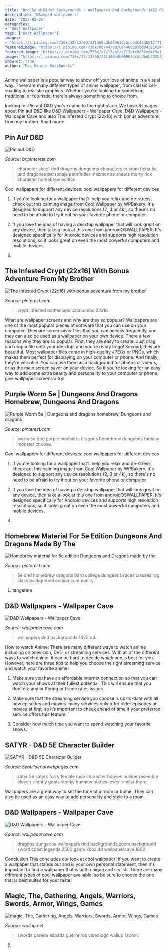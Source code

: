 ```yaml
---
title: "Dnd 5e Wikidot Backgrounds ~ Wallpapers Dnd Backgrounds 1423 Dd"
description: "D&amp;d wallpapers"
date: "2022-02-25"
categories:
- "Best Wallpaper"
tags: ["Best Wallpaper"]
images:
- "https://i.pinimg.com/736x/32/13/60/321360cdb06963dcbcdbdb433b912f71.jpg"
featuredImage: "https://i.pinimg.com/736x/0d/44/0d/0d440d287bd84391024f3796aa57cf2b.jpg"
featured_image: "https://i.pinimg.com/736x/e7/13/af/e713afe0862e04f9a113d462947903fc--dnd-idea-bard-college.jpg"
image: "https://i.pinimg.com/736x/32/13/60/321360cdb06963dcbcdbdb433b912f71.jpg"
ShowToc: true
author: "Ms. Kiarra Gusikowski"
---
```



Anime wallpaper is a popular way to show off your love of anime in a visual way. There are many different types of anime wallpaper, from classic cel-shading to realistic graphics. Whether you're looking for something traditional or futuristic, there's always something to choice from.

	

		
looking for Pin auf D&amp;D you've came to the right place. We have 8 Images about Pin auf D&amp;D like D&amp;D Wallpapers - Wallpaper Cave, D&amp;D Wallpapers - Wallpaper Cave and also The Infested Crypt (22x16) with bonus adventure from my brother. Read more:
		
    
## Pin Auf D&amp;D

<img loading=lazy src="https://i.pinimg.com/736x/0d/44/0d/0d440d287bd84391024f3796aa57cf2b.jpg" onerror="this.onerror=null;this.src='https://tse1.mm.bing.net/th?id=OIP.jz-OIOJE7Jgy462pi6txggHaKf&amp;pid=15.1';" alt="Pin auf D&amp;D">

_Source: br.pinterest.com_

>character sheet dnd dragons dungeons characters custom ficha 5e und dragones personaje pathfinder mazmorras sheets morty rick charakter homebrew edition. 

	

Cool wallpapers for different devices:
cool wallpapers for different devices 

1. If you're looking for a wallpaper that'll help you relax and de-stress, check out this calming image from Cool Wallpaper by WPBakery. It's designed to support any device resolutions (2, 3 or 4k), so there's no need to be afraid to try it out on your favorite phone or computer.

2. If you love the idea of having a desktop wallpaper that will look great on any device, then take a look at this one from androidOSWALLPAPER. It's designed specifically for Android devices and supports high resolution resolutions, so it looks great on even the most powerful computers and mobile devices.

3.

    
## The Infested Crypt (22x16) With Bonus Adventure From My Brother

<img loading=lazy src="https://i.pinimg.com/736x/32/13/60/321360cdb06963dcbcdbdb433b912f71.jpg" onerror="this.onerror=null;this.src='https://tse1.mm.bing.net/th?id=OIP.RHs0sZ_3cXETigWQfXs2iwHaFZ&amp;pid=15.1';" alt="The Infested Crypt (22x16) with bonus adventure from my brother">

_Source: pinterest.com_

>crypt infested battlemaps catacombs 23x16. 

	

What are wallpaper screens and why are they so popular?
Wallpapers are one of the most popular pieces of software that you can use on your computer. They are screensaver files that you can access frequently, and they can also be used as a wallpaper on your own device. There a few reasons why they are so popular. First, they are easy to create. Just drag and drop a file onto your desktop, and you're ready to go! Second, they are beautiful. Most wallpaper files come in high-quality JPEGs or PNGs, which makes them perfect for displaying on your computer or phone. And finally, they're versatile. You can use them as a background for photos or videos, or as the main screen saver on your device. So if you're looking for an easy way to add some extra beauty and personality to your computer or phone, give wallpaper screens a try!

    
## Purple Worm 5e | Dungeons And Dragons Homebrew, Dungeons And Dragons

<img loading=lazy src="https://i.pinimg.com/736x/76/4d/05/764d051ed42f14e0387042dc6c9a910e.jpg" onerror="this.onerror=null;this.src='https://tse2.mm.bing.net/th?id=OIP.qCxO9lbqFvKomjLfdDckrwHaJ7&amp;pid=15.1';" alt="Purple Worm 5e | Dungeons and dragons homebrew, Dungeons and dragons">

_Source: pinterest.com_

>worm 5e dnd purple monsters dragons homebrew dungeons fantasy monster choose. 

	

Cool wallpapers for different devices:
cool wallpapers for different devices 

1. If you're looking for a wallpaper that'll help you relax and de-stress, check out this calming image from Cool Wallpaper by WPBakery. It's designed to support any device resolutions (2, 3 or 4k), so there's no need to be afraid to try it out on your favorite phone or computer.

2. If you love the idea of having a desktop wallpaper that will look great on any device, then take a look at this one from androidOSWALLPAPER. It's designed specifically for Android devices and supports high resolution resolutions, so it looks great on even the most powerful computers and mobile devices.

3.

    
## Homebrew Material For 5e Edition Dungeons And Dragons Made By The

<img loading=lazy src="https://i.pinimg.com/736x/e7/13/af/e713afe0862e04f9a113d462947903fc--dnd-idea-bard-college.jpg" onerror="this.onerror=null;this.src='https://tse3.mm.bing.net/th?id=OIP.wSCn8rcsKzSQALx3haZoyQHaJl&amp;pid=15.1';" alt="Homebrew material for 5e edition Dungeons and Dragons made by the">

_Source: pinterest.com_

>5e dnd homebrew dragons bard college dungeons races classes rpg class background edition community. 

	

1. tangerine 

    
## D&amp;D Wallpapers - Wallpaper Cave

<img loading=lazy src="https://wallpapercave.com/wp/wp2770233.jpg" onerror="this.onerror=null;this.src='https://tse3.mm.bing.net/th?id=OIP._W1FOsVN7c7WGogrPAOUEwHaEo&amp;pid=15.1';" alt="D&amp;D Wallpapers - Wallpaper Cave">

_Source: wallpapercave.com_

>wallpapers dnd backgrounds 1423 dd. 

	

How to watch Anime: There are many different ways to watch anime including on television, DVD, or streaming services.
With all of the different ways to watch anime, it can be hard to decide which one is best for you. However, here are three tips to help you choose the right streaming service and watch your favorite anime!
1. Make sure you have an affordable internet connection so that you can watch your shows at their fullest potential. This will ensure that you don’tera any buffering or frame rates issues.

2. Make sure that the streaming service you choose is up-to-date with all new episodes and movies. many services only offer older episodes or movies at first, so it’s important to check ahead of time if your preferred service offers this feature.

3. Consider how much time you want to spend watching your favorite shows.

    
## SATYR - D&amp;D 5E Character Builder

<img loading=lazy src="http://i.imgur.com/BfDznJd.png" onerror="this.onerror=null;this.src='https://tse2.mm.bing.net/th?id=OIP.u3lWN2kpX58MXfGZCptCBwHaIl&amp;pid=15.1';" alt="SATYR - D&amp;D 5E Character Builder">

_Source: 5ebuilder.atwebpages.com_

>satyr 5e satyrs furry female race character hooves builder resemble cloven slightly goats stocky humans bodies lower similar there. 

	

Wallpapers are a great way to set the tone of a room or home. They can also be used as an easy way to add personality and style to a room.

    
## D&amp;D Wallpapers - Wallpaper Cave

<img loading=lazy src="https://wallpapercave.com/wp/wp2770331.jpg" onerror="this.onerror=null;this.src='https://tse1.mm.bing.net/th?id=OIP.a5S8gS76HWK9CzTvVHOMWwHaEo&amp;pid=15.1';" alt="D&amp;D Wallpapers - Wallpaper Cave">

_Source: wallpapercave.com_

>dragons dungeons wallpapers dnd backgrounds zoom background sword coast legends 2560 game xbox dd wallpapercave 1600. 

	

Conclusion
This concludes our look at cool wallpaper! If you want to create a wallpaper that stands out and is your own personal statement, then it's important to find a wallpaper that is both unique and stylish. There are many different types of cool wallpaper available, so be sure to choose the one that is best suited for your taste.

    
## Magic, The, Gathering, Angels, Warriors, Swords, Armor, Wings, Games

<img loading=lazy src="https://wallup.net/wp-content/uploads/2019/09/100624-magic-the-gathering-angels-warriors-swords-armor-wings-games-fantasy.jpg" onerror="this.onerror=null;this.src='https://tse2.mm.bing.net/th?id=OIP.V1ncSpDPNT5nMW7YFkZCmgHaEK&amp;pid=15.1';" alt="magic, The, Gathering, Angels, Warriors, Swords, Armor, Wings, Games">

_Source: wallup.net_

>swords parede espada guerreiros videojogo wallup 1zoom. 

	

5.

